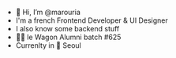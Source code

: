 - 👋 Hi, I’m @marouria
- I'm a french Frontend Developer & UI Designer
- I also know some backend stuff
- 👩‍🎓 le Wagon Alumni batch #625
- Currenlty in 📍 Seoul
